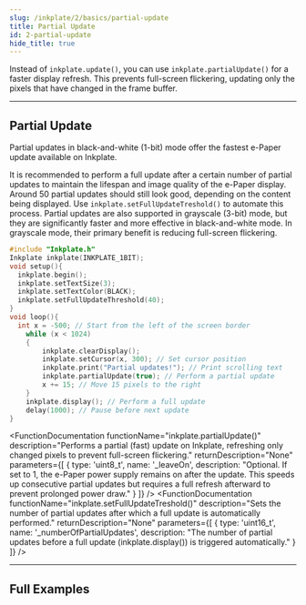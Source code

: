 ```yaml
---
slug: /inkplate/2/basics/partial-update
title: Partial Update
id: 2-partial-update
hide_title: true
---
```


<SectionTitle title="Partial Updates" backgroundImage="img/partial_update.jpg" />

Instead of `inkplate.update()`, you can use `inkplate.partialUpdate()` for a faster display refresh. This prevents full-screen flickering, updating only the pixels that have changed in the frame buffer.

---

## Partial Update

Partial updates in black-and-white (1-bit) mode offer the fastest e-Paper update available on Inkplate.

<WarningBox>It is recommended to perform a full update after a certain number of partial updates to maintain the lifespan and image quality of the e-Paper display. Around 50 partial updates should still look good, depending on the content being displayed. Use `inkplate.setFullUpdateTreshold()` to automate this process.</WarningBox>
<InfoBox>Partial updates are also supported in grayscale (3-bit) mode, but they are significantly faster and more effective in black-and-white mode. In grayscale mode, their primary benefit is reducing full-screen flickering.</InfoBox>

```cpp
#include "Inkplate.h"
Inkplate inkplate(INKPLATE_1BIT);
void setup(){
  inkplate.begin();
  inkplate.setTextSize(3);
  inkplate.setTextColor(BLACK);
  inkplate.setFullUpdateThreshold(40);
}
void loop(){
  int x = -500; // Start from the left of the screen border
    while (x < 1024)
    {
        inkplate.clearDisplay();
        inkplate.setCursor(x, 300); // Set cursor position
        inkplate.print("Partial updates!"); // Print scrolling text
        inkplate.partialUpdate(true); // Perform a partial update
        x += 15; // Move 15 pixels to the right
    }
    inkplate.display(); // Perform a full update
    delay(1000); // Pause before next update
}
```

<FunctionDocumentation
  functionName="inkplate.partialUpdate()"
  description="Performs a partial (fast) update on Inkplate, refreshing only changed pixels to prevent full-screen flickering."
  returnDescription="None"
  parameters={[ 
    { type: 'uint8_t', name: '_leaveOn', description: "Optional. If set to 1, the e-Paper power supply remains on after the update. This speeds up consecutive partial updates but requires a full refresh afterward to prevent prolonged power draw." }
  ]}
/>
<FunctionDocumentation
  functionName="inkplate.setFullUpdateTreshold()"
  description="Sets the number of partial updates after which a full update is automatically performed."
  returnDescription="None"
  parameters={[ 
    { type: 'uint16_t', name: '_numberOfPartialUpdates', description: "The number of partial updates before a full update (inkplate.display()) is triggered automatically." }
  ]}
/>

---

## Full Examples

<QuickLink 
  title="Inkplate10_Partial_Update.ino" 
  description="Example demonstrating the use of partialUpdate for fast display refreshes on Inkplate 10."
  url="https://github.com/SolderedElectronics/Inkplate-Arduino-library/blob/master/examples/Inkplate10/Basic/Inkplate10_Partial_Update/Inkplate10_Partial_Update.ino" 
/>